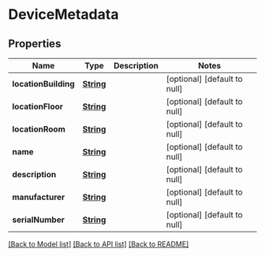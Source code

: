 # DeviceMetadata
## Properties

Name | Type | Description | Notes
------------ | ------------- | ------------- | -------------
**locationBuilding** | [**String**](string.md) |  | [optional] [default to null]
**locationFloor** | [**String**](string.md) |  | [optional] [default to null]
**locationRoom** | [**String**](string.md) |  | [optional] [default to null]
**name** | [**String**](string.md) |  | [optional] [default to null]
**description** | [**String**](string.md) |  | [optional] [default to null]
**manufacturer** | [**String**](string.md) |  | [optional] [default to null]
**serialNumber** | [**String**](string.md) |  | [optional] [default to null]

[[Back to Model list]](../README.md#documentation-for-models) [[Back to API list]](../README.md#documentation-for-api-endpoints) [[Back to README]](../README.md)


